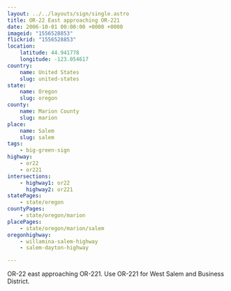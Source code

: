 ```yaml
---
layout: ../../layouts/sign/single.astro
title: OR-22 East approaching OR-221
date: 2006-10-01 00:00:00 +0000 +0000
imageid: "1556528853"
flickrid: "1556528853"
location:
    latitude: 44.941778
    longitude: -123.054617
country:
    name: United States
    slug: united-states
state:
    name: Oregon
    slug: oregon
county:
    name: Marion County
    slug: marion
place:
    name: Salem
    slug: salem
tags:
    - big-green-sign
highway:
    - or22
    - or221
intersections:
    - highway1: or22
      highway2: or221
statePages:
    - state/oregon
countyPages:
    - state/oregon/marion
placePages:
    - state/oregon/marion/salem
oregonhighway:
    - willamina-salem-highway
    - salem-dayton-highway

---
```

OR-22 east approaching OR-221.  Use OR-221 for West Salem and Business District.